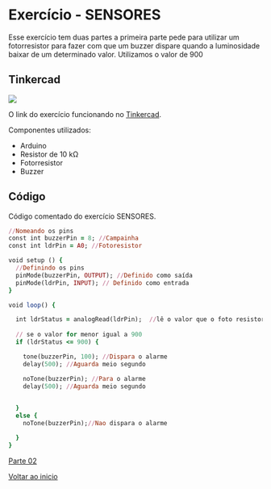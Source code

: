 # Exercício - SENSORES

Esse exercício tem duas partes a primeira parte pede para utilizar um fotorresistor para fazer com que um buzzer dispare quando a luminosidade baixar de um determinado valor. Utilizamos o valor de 900

## Tinkercad

![](https://csg.tinkercad.com/things/a4GCjRQXt7r/t725.png?rev=1618769523951000000&s=&v=1&type=circuits)

O link do exercício funcionando no [Tinkercad](https://www.tinkercad.com/things/a4GCjRQXt7r).

Componentes utilizados: 

- Arduino
- Resistor de 10 kΩ
- Fotorresistor
- Buzzer

## Código
Código comentado do exercício SENSORES.

````ruby
//Nomeando os pins
const int buzzerPin = 8; //Campainha
const int ldrPin = A0; //Fotoresistor

void setup () {
  //Definindo os pins
  pinMode(buzzerPin, OUTPUT); //Definido como saída
  pinMode(ldrPin, INPUT); // Definido como entrada
}

void loop() {

  int ldrStatus = analogRead(ldrPin);  //lê o valor que o foto resistor recebe e armazena
	
  // se o valor for menor igual a 900
  if (ldrStatus <= 900) {

    tone(buzzerPin, 100); //Dispara o alarme
    delay(500); //Aguarda meio segundo

    noTone(buzzerPin); //Para o alarme
    delay(500); //Aguarda meio segundo

     
  }
  else {
    noTone(buzzerPin);//Nao dispara o alarme

  }
}
````

[Parte 02](https://github.com/MagdielCS/trabalho_STR/tree/main/Lab04-STR/Parte_2)

[Voltar ao inicio](https://github.com/MagdielCS/trabalho_STR)
